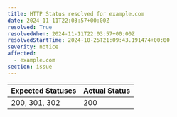 ```yaml
---
title: HTTP Status resolved for example.com
date: 2024-11-11T22:03:57+00:00Z
resolved: True
resolvedWhen: 2024-11-11T22:03:57+00:00Z
resolvedStartTime: 2024-10-25T21:09:43.191474+00:00
severity: notice
affected:
  - example.com
section: issue
---
```


| Expected Statuses | Actual Status  |
|-------------------|----------------|
| 200, 301, 302 | 200 |
